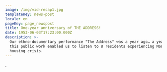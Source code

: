 ```yaml
---
image: /img/vid-recap1.jpg
templateKey: news-post
locale: en
pageKey: page_newspost
title: One-year anniversary of THE ADDRESS!
date: 1953-06-03T17:23:00.000Z
description: >-
  Our ethno-documentary performance "The Address" was a year ago… a year since
  this public work enabled us to listen to 8 residents experiencing Montreal's
  housing crisis.
---
```

.
